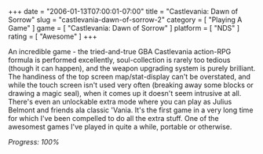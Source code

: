 +++
date = "2006-01-13T07:00:01-07:00"
title = "Castlevania: Dawn of Sorrow"
slug = "castlevania-dawn-of-sorrow-2"
category = [ "Playing A Game" ]
game = [ "Castlevania: Dawn of Sorrow" ]
platform = [ "NDS" ]
rating = [ "Awesome" ]
+++

An incredible game - the tried-and-true GBA Castlevania action-RPG formula is performed excellently, soul-collection is rarely too tedious (though it can happen), and the weapon upgrading system is purely brilliant. The handiness of the top screen map/stat-display can't be overstated, and while the touch screen isn't used very often (breaking away some blocks or drawing a magic seal), when it comes up it doesn't seem intrusive at all. There's even an unlockable extra mode where you can play as Julius Belmont and friends ala classic 'Vania. It's the first game in a very long time for which I've been compelled to do all the extra stuff.  One of the awesomest games I've played in quite a while, portable or otherwise.

<i>Progress: 100%</i>